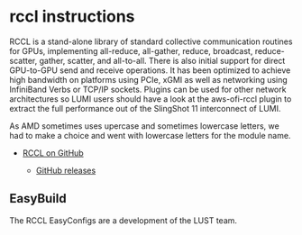 # rccl instructions

RCCL is a stand-alone library of standard collective communication routines for GPUs,
implementing all-reduce, all-gather, reduce, broadcast, reduce-scatter, gather, scatter,
and all-to-all. There is also initial support for direct GPU-to-GPU send and receive
operations. It has been optimized to achieve high bandwidth on platforms using PCIe, 
xGMI as well as networking using InfiniBand Verbs or TCP/IP sockets. Plugins can be used
for other network architectures so LUMI users should have a look at the aws-ofi-rccl
plugin to extract the full performance out of the SlingShot 11 interconnect of LUMI.

As AMD sometimes uses upercase and sometimes lowercase letters, we had to make a choice
and went with lowercase letters for the module name.

-   [RCCL on GitHub](https://github.com/ROCmSoftwarePlatform/rccl)

    -   [GitHub releases](https://github.com/ROCmSoftwarePlatform/rccl/releases)


## EasyBuild

The RCCL EasyConfigs are a development of the LUST team.